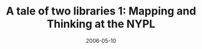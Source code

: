 ---
date: 2006-05-10
title: "A tale of two libraries 1: Mapping and Thinking at the NYPL"
source: Graphpaper.com
sourceUrl: http://www.graphpaper.com/2006/05-10_mapping-and-thinking-at-the-nypl/
pdfLink: 20060510-mapping-thinking-nypl.pdf
---